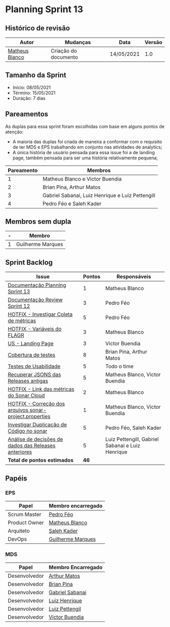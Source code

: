 # Planning Sprint 13

## Histórico de revisão

| Autor                                              | Mudanças             | Data       | Versão |
| -------------------------------------------------- | -------------------- | ---------- | ------ |
| [Matheus Blanco](https://github.com/MatheusBlanco) | Criação do documento | 14/05/2021 | 1.0    |

## Tamanho da Sprint

- Início: 08/05/2021
- Término: 15/05/2021
- Duração: 7 dias

## Pareamentos

As duplas para essa sprint foram escolhidas com base em alguns pontos de atenção:

- A maioria das duplas foi criada de maneira a conformar com o requisito de ter MDS e EPS trabalhando em conjunto nas atividades de analytics;
- A única história de usuário pensada para essa issue foi a de landing page, também pensada para ser uma história relativamente pequena;

| Pareamento | Membros                                          |
| ---------- | ------------------------------------------------ |
| 1          | Matheus Blanco e Victor Buendia                  |
| 2          | Brian Pina, Arthur Matos                         |
| 3          | Gabriel Sabanai, Luiz Henrique e Luiz Pettengill |
| 4          | Pedro Féo e Saleh Kader                          |

## Membros sem dupla

| -   | Membro            |
| --- | ----------------- |
| 1   | Guilherme Marques |

## Sprint Backlog

| Issue                                                                                                              | Pontos | Responsáveis                                     |
| ------------------------------------------------------------------------------------------------------------------ | ------ | ------------------------------------------------ |
| [Documentação Planning Sprint 13](https://github.com/fga-eps-mds/EPS-2020-2-G2/issues/225)                         | 1      | Matheus Blanco                                   |
| [Documentação Review Sprint 12](https://github.com/fga-eps-mds/EPS-2020-2-G2/issues/224)                           | 3      | Pedro Féo                                        |
| [HOTFIX - Investigar Coleta de métricas](https://github.com/fga-eps-mds/EPS-2020-2-G2/issues/229)                  | 5      | Pedro Féo                                        |
| [HOTFIX - Variáveis do FLAGR](https://github.com/fga-eps-mds/EPS-2020-2-G2/issues/226)                             | 3      | Matheus Blanco                                   |
| [US - Landing Page](https://github.com/fga-eps-mds/EPS-2020-2-G2/issues/208)                                       | 3      | Victor Buendia                                   |
| [Cobertura de testes](https://github.com/fga-eps-mds/EPS-2020-2-G2/issues/195)                                     | 8      | Brian Pina, Arthur Matos                         |
| [Testes de Usabilidade](https://github.com/fga-eps-mds/EPS-2020-2-G2/issues/222)                                   | 5      | Todo o time                                      |
| [Recuperar JSONS das Releases antigas](https://github.com/fga-eps-mds/EPS-2020-2-G2/issues/204)                    | 5      | Matheus Blanco, Victor Buendia                   |
| [HOTFIX - Link das métricas do Sonar Cloud](https://github.com/fga-eps-mds/EPS-2020-2-G2/issues/227)               | 2      | Matheus Blanco                                   |
| [HOTFIX - Correção dos arquivos sonar-project.properties](https://github.com/fga-eps-mds/EPS-2020-2-G2/issues/228) | 1      | Matheus Blanco, Victor Buendia                   |
| [Investigar Duplicação de Código no sonar](https://github.com/fga-eps-mds/EPS-2020-2-G2/issues/223)                | 5      | Pedro Féo, Saleh Kader                           |
| [Análise de decisões de dados das Releases anteriores](https://github.com/fga-eps-mds/EPS-2020-2-G2/issues/205)    | 5      | Luiz Pettengill, Gabriel Sabanai e Luiz Henrique |
| **Total de pontos estimados**                                                                                      | **46** |                                                  |

## Papéis

### EPS

| Papel         | Membro encarregado                                  |
| ------------- | --------------------------------------------------- |
| Scrum Master  | [Pedro Féo](https://github.com/Phe0)                |
| Product Owner | [Matheus Blanco](https://github.com/MatheusBlanco)  |
| Arquiteto     | [Saleh Kader](https://github.com/devsalula)         |
| DevOps        | [Guilherme Marques](https://github.com/guilhesme23) |

### MDS

| Papel         | Membro Encarregado                                  |
| ------------- | --------------------------------------------------- |
| Desenvolvedor | [Arthur Matos](https://github.com/Arthur-Matos)     |
| Desenvolvedor | [Brian Pina](https://github.com/DLBrianPina)        |
| Desenvolvedor | [Gabriel Sabanai](https://github.com/Sabanai104)    |
| Desenvolvedor | [Luiz Henrique](https://github.com/luiz-herique)    |
| Desenvolvedor | [Luiz Pettengil](https://github.com/LuizPettengill) |
| Desenvolvedor | [Victor Buendia](https://github.com/Victor-Buendia) |
